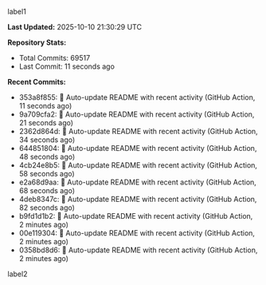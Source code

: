 
label1 
<!-- ACTIVITY_START -->
**Last Updated:** 2025-10-10 21:30:29 UTC

**Repository Stats:**
- Total Commits: 69517
- Last Commit: 11 seconds ago

**Recent Commits:**
- 353a8f855: 🤖 Auto-update README with recent activity (GitHub Action, 11 seconds ago)
- 9a709cfa2: 🤖 Auto-update README with recent activity (GitHub Action, 21 seconds ago)
- 2362d864d: 🤖 Auto-update README with recent activity (GitHub Action, 34 seconds ago)
- 644851804: 🤖 Auto-update README with recent activity (GitHub Action, 48 seconds ago)
- 4cb24e8b5: 🤖 Auto-update README with recent activity (GitHub Action, 58 seconds ago)
- e2a68d9aa: 🤖 Auto-update README with recent activity (GitHub Action, 68 seconds ago)
- 4deb8347c: 🤖 Auto-update README with recent activity (GitHub Action, 82 seconds ago)
- b9fd1d1b2: 🤖 Auto-update README with recent activity (GitHub Action, 2 minutes ago)
- 00e119304: 🤖 Auto-update README with recent activity (GitHub Action, 2 minutes ago)
- 0358bd8d6: 🤖 Auto-update README with recent activity (GitHub Action, 2 minutes ago)
<!-- ACTIVITY_END -->

label2
